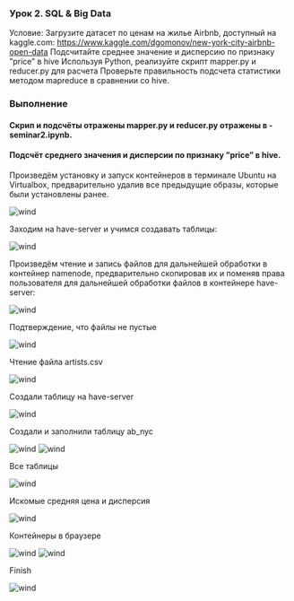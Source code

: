 ### Урок 2. SQL & Big Data

Условие:
Загрузите датасет по ценам на жилье Airbnb, доступный на kaggle.com: https://www.kaggle.com/dgomonov/new-york-city-airbnb-open-data
Подсчитайте среднее значение и дисперсию по признаку ”price” в hive
Используя Python, реализуйте скрипт mapper.py и reducer.py для расчета
Проверьте правильность подсчета статистики методом mapreduce в сравнении со hive.

### Выполнение
#### Скрип и подсчёты отражены mapper.py и reducer.py  отражены в - seminar2.ipynb.

#### Подсчёт среднего значения и дисперсии по признаку ”price” в hive.

Произведём установку и запуск контейнеров в терминале Ubuntu на Virtualbox, предварительно удалив все предыдущие образы, которые были установлены ранее. 

<image src="img/Запуск контейнеров.png" alt="wind">

Заходим на have-server и учимся создавать таблицы:

<image src="img/S2.png" alt="wind">

Произведём чтение и запись файлов для дальнейшей обработки в контейнер namenode, предварительно скопировав их и поменяв права пользователя для дальнейшей обработки файлов в контейнере have-server:

<image src="img/Копирование файлов.png" alt="wind">

Подтверждение, что файлы не пустые 

<image src="img/Подтверждение.png" alt="wind">

Чтение файла artists.csv

<image src="img/Чтение файла.png" alt="wind">

Создали таблицу на have-server

<image src="img/s2.png" alt="wind">

Cоздали и заполнили таблицу ab_nyc

<image src="img/S1.png" alt="wind">

<image src="img/Таблица ДЗ.png" alt="wind">

Все таблицы

<image src="img/Созданные таблицы.png" alt="wind">

Искомые средняя цена и дисперсия

<image src="img/Искомые дисперсия и средняя цена.png" alt="wind">

Контейнеры в браузере

<image src="img/Hue.png" alt="wind">

<image src="img/localhost.png" alt="wind">

Finish

<image src="img/Закрытие.png" alt="wind">
